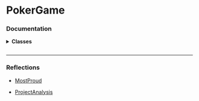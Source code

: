 # PokerGame


<!-- Documentation - Classes Section Start -->

### Documentation

<details>
    <summary>
      <!-- <span style="font-size:1.25em"> -->
        <strong>Classes</strong>
        <p></p>
    </summary>
    
<!-- -->

- [Card](includes/classes/Card/Card.md)

- [CardHandSprite](includes/classes/CardHandSprite/CardHandSprite.md)

- [CardSprite](includes/classes/CardSprite/CardSprite.md)

- [DeckSprite](includes/classes/DeckSprite/DeckSprite.md)

- [GameText](includes/classes/GameText/GameText.md)
    
</details>

---

<!-- Reflection Documents -->
### Reflections

- [MostProud](includes/reflections/MostProud.md)

- [ProjectAnalysis](includes/reflections/ProjectAnalysis.md)